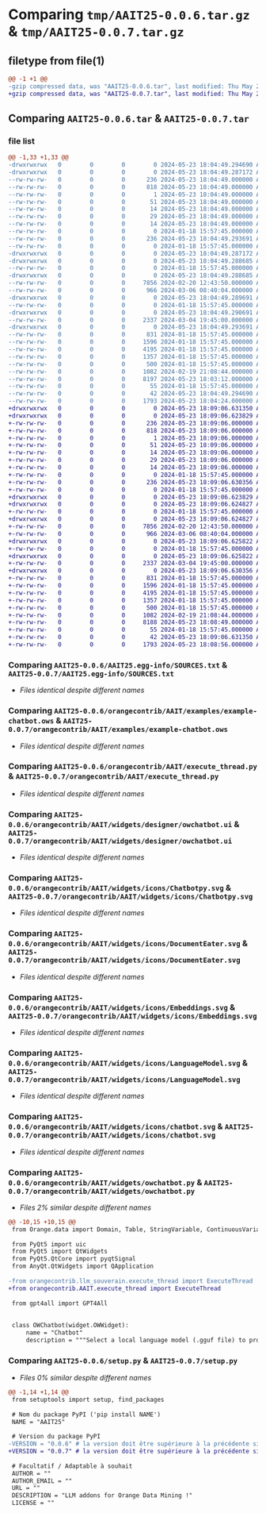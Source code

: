 # Comparing `tmp/AAIT25-0.0.6.tar.gz` & `tmp/AAIT25-0.0.7.tar.gz`

## filetype from file(1)

```diff
@@ -1 +1 @@
-gzip compressed data, was "AAIT25-0.0.6.tar", last modified: Thu May 23 18:04:49 2024, max compression
+gzip compressed data, was "AAIT25-0.0.7.tar", last modified: Thu May 23 18:09:06 2024, max compression
```

## Comparing `AAIT25-0.0.6.tar` & `AAIT25-0.0.7.tar`

### file list

```diff
@@ -1,33 +1,33 @@
-drwxrwxrwx   0        0        0        0 2024-05-23 18:04:49.294690 AAIT25-0.0.6/
-drwxrwxrwx   0        0        0        0 2024-05-23 18:04:49.287172 AAIT25-0.0.6/AAIT25.egg-info/
--rw-rw-rw-   0        0        0      236 2024-05-23 18:04:49.000000 AAIT25-0.0.6/AAIT25.egg-info/PKG-INFO
--rw-rw-rw-   0        0        0      818 2024-05-23 18:04:49.000000 AAIT25-0.0.6/AAIT25.egg-info/SOURCES.txt
--rw-rw-rw-   0        0        0        1 2024-05-23 18:04:49.000000 AAIT25-0.0.6/AAIT25.egg-info/dependency_links.txt
--rw-rw-rw-   0        0        0       51 2024-05-23 18:04:49.000000 AAIT25-0.0.6/AAIT25.egg-info/entry_points.txt
--rw-rw-rw-   0        0        0       14 2024-05-23 18:04:49.000000 AAIT25-0.0.6/AAIT25.egg-info/namespace_packages.txt
--rw-rw-rw-   0        0        0       29 2024-05-23 18:04:49.000000 AAIT25-0.0.6/AAIT25.egg-info/requires.txt
--rw-rw-rw-   0        0        0       14 2024-05-23 18:04:49.000000 AAIT25-0.0.6/AAIT25.egg-info/top_level.txt
--rw-rw-rw-   0        0        0        0 2024-01-18 15:57:45.000000 AAIT25-0.0.6/License.txt
--rw-rw-rw-   0        0        0      236 2024-05-23 18:04:49.293691 AAIT25-0.0.6/PKG-INFO
--rw-rw-rw-   0        0        0        0 2024-01-18 15:57:45.000000 AAIT25-0.0.6/README.md
-drwxrwxrwx   0        0        0        0 2024-05-23 18:04:49.287172 AAIT25-0.0.6/orangecontrib/
-drwxrwxrwx   0        0        0        0 2024-05-23 18:04:49.288685 AAIT25-0.0.6/orangecontrib/AAIT/
--rw-rw-rw-   0        0        0        0 2024-01-18 15:57:45.000000 AAIT25-0.0.6/orangecontrib/AAIT/__init__.py
-drwxrwxrwx   0        0        0        0 2024-05-23 18:04:49.288685 AAIT25-0.0.6/orangecontrib/AAIT/examples/
--rw-rw-rw-   0        0        0     7856 2024-02-20 12:43:50.000000 AAIT25-0.0.6/orangecontrib/AAIT/examples/example-chatbot.ows
--rw-rw-rw-   0        0        0      966 2024-03-06 08:40:04.000000 AAIT25-0.0.6/orangecontrib/AAIT/execute_thread.py
-drwxrwxrwx   0        0        0        0 2024-05-23 18:04:49.289691 AAIT25-0.0.6/orangecontrib/AAIT/widgets/
--rw-rw-rw-   0        0        0        0 2024-01-18 15:57:45.000000 AAIT25-0.0.6/orangecontrib/AAIT/widgets/__init__.py
-drwxrwxrwx   0        0        0        0 2024-05-23 18:04:49.290691 AAIT25-0.0.6/orangecontrib/AAIT/widgets/designer/
--rw-rw-rw-   0        0        0     2337 2024-03-04 19:45:00.000000 AAIT25-0.0.6/orangecontrib/AAIT/widgets/designer/owchatbot.ui
-drwxrwxrwx   0        0        0        0 2024-05-23 18:04:49.293691 AAIT25-0.0.6/orangecontrib/AAIT/widgets/icons/
--rw-rw-rw-   0        0        0      831 2024-01-18 15:57:45.000000 AAIT25-0.0.6/orangecontrib/AAIT/widgets/icons/Chatbotpy.svg
--rw-rw-rw-   0        0        0     1596 2024-01-18 15:57:45.000000 AAIT25-0.0.6/orangecontrib/AAIT/widgets/icons/DocumentEater.svg
--rw-rw-rw-   0        0        0     4195 2024-01-18 15:57:45.000000 AAIT25-0.0.6/orangecontrib/AAIT/widgets/icons/Embeddings.svg
--rw-rw-rw-   0        0        0     1357 2024-01-18 15:57:45.000000 AAIT25-0.0.6/orangecontrib/AAIT/widgets/icons/LanguageModel.svg
--rw-rw-rw-   0        0        0      500 2024-01-18 15:57:45.000000 AAIT25-0.0.6/orangecontrib/AAIT/widgets/icons/TextPreprocessing.svg
--rw-rw-rw-   0        0        0     1082 2024-02-19 21:08:44.000000 AAIT25-0.0.6/orangecontrib/AAIT/widgets/icons/chatbot.svg
--rw-rw-rw-   0        0        0     8197 2024-05-23 18:03:12.000000 AAIT25-0.0.6/orangecontrib/AAIT/widgets/owchatbot.py
--rw-rw-rw-   0        0        0       55 2024-01-18 15:57:45.000000 AAIT25-0.0.6/orangecontrib/__init__.py
--rw-rw-rw-   0        0        0       42 2024-05-23 18:04:49.294690 AAIT25-0.0.6/setup.cfg
--rw-rw-rw-   0        0        0     1793 2024-05-23 18:04:24.000000 AAIT25-0.0.6/setup.py
+drwxrwxrwx   0        0        0        0 2024-05-23 18:09:06.631350 AAIT25-0.0.7/
+drwxrwxrwx   0        0        0        0 2024-05-23 18:09:06.623829 AAIT25-0.0.7/AAIT25.egg-info/
+-rw-rw-rw-   0        0        0      236 2024-05-23 18:09:06.000000 AAIT25-0.0.7/AAIT25.egg-info/PKG-INFO
+-rw-rw-rw-   0        0        0      818 2024-05-23 18:09:06.000000 AAIT25-0.0.7/AAIT25.egg-info/SOURCES.txt
+-rw-rw-rw-   0        0        0        1 2024-05-23 18:09:06.000000 AAIT25-0.0.7/AAIT25.egg-info/dependency_links.txt
+-rw-rw-rw-   0        0        0       51 2024-05-23 18:09:06.000000 AAIT25-0.0.7/AAIT25.egg-info/entry_points.txt
+-rw-rw-rw-   0        0        0       14 2024-05-23 18:09:06.000000 AAIT25-0.0.7/AAIT25.egg-info/namespace_packages.txt
+-rw-rw-rw-   0        0        0       29 2024-05-23 18:09:06.000000 AAIT25-0.0.7/AAIT25.egg-info/requires.txt
+-rw-rw-rw-   0        0        0       14 2024-05-23 18:09:06.000000 AAIT25-0.0.7/AAIT25.egg-info/top_level.txt
+-rw-rw-rw-   0        0        0        0 2024-01-18 15:57:45.000000 AAIT25-0.0.7/License.txt
+-rw-rw-rw-   0        0        0      236 2024-05-23 18:09:06.630356 AAIT25-0.0.7/PKG-INFO
+-rw-rw-rw-   0        0        0        0 2024-01-18 15:57:45.000000 AAIT25-0.0.7/README.md
+drwxrwxrwx   0        0        0        0 2024-05-23 18:09:06.623829 AAIT25-0.0.7/orangecontrib/
+drwxrwxrwx   0        0        0        0 2024-05-23 18:09:06.624827 AAIT25-0.0.7/orangecontrib/AAIT/
+-rw-rw-rw-   0        0        0        0 2024-01-18 15:57:45.000000 AAIT25-0.0.7/orangecontrib/AAIT/__init__.py
+drwxrwxrwx   0        0        0        0 2024-05-23 18:09:06.624827 AAIT25-0.0.7/orangecontrib/AAIT/examples/
+-rw-rw-rw-   0        0        0     7856 2024-02-20 12:43:50.000000 AAIT25-0.0.7/orangecontrib/AAIT/examples/example-chatbot.ows
+-rw-rw-rw-   0        0        0      966 2024-03-06 08:40:04.000000 AAIT25-0.0.7/orangecontrib/AAIT/execute_thread.py
+drwxrwxrwx   0        0        0        0 2024-05-23 18:09:06.625822 AAIT25-0.0.7/orangecontrib/AAIT/widgets/
+-rw-rw-rw-   0        0        0        0 2024-01-18 15:57:45.000000 AAIT25-0.0.7/orangecontrib/AAIT/widgets/__init__.py
+drwxrwxrwx   0        0        0        0 2024-05-23 18:09:06.625822 AAIT25-0.0.7/orangecontrib/AAIT/widgets/designer/
+-rw-rw-rw-   0        0        0     2337 2024-03-04 19:45:00.000000 AAIT25-0.0.7/orangecontrib/AAIT/widgets/designer/owchatbot.ui
+drwxrwxrwx   0        0        0        0 2024-05-23 18:09:06.630356 AAIT25-0.0.7/orangecontrib/AAIT/widgets/icons/
+-rw-rw-rw-   0        0        0      831 2024-01-18 15:57:45.000000 AAIT25-0.0.7/orangecontrib/AAIT/widgets/icons/Chatbotpy.svg
+-rw-rw-rw-   0        0        0     1596 2024-01-18 15:57:45.000000 AAIT25-0.0.7/orangecontrib/AAIT/widgets/icons/DocumentEater.svg
+-rw-rw-rw-   0        0        0     4195 2024-01-18 15:57:45.000000 AAIT25-0.0.7/orangecontrib/AAIT/widgets/icons/Embeddings.svg
+-rw-rw-rw-   0        0        0     1357 2024-01-18 15:57:45.000000 AAIT25-0.0.7/orangecontrib/AAIT/widgets/icons/LanguageModel.svg
+-rw-rw-rw-   0        0        0      500 2024-01-18 15:57:45.000000 AAIT25-0.0.7/orangecontrib/AAIT/widgets/icons/TextPreprocessing.svg
+-rw-rw-rw-   0        0        0     1082 2024-02-19 21:08:44.000000 AAIT25-0.0.7/orangecontrib/AAIT/widgets/icons/chatbot.svg
+-rw-rw-rw-   0        0        0     8188 2024-05-23 18:08:49.000000 AAIT25-0.0.7/orangecontrib/AAIT/widgets/owchatbot.py
+-rw-rw-rw-   0        0        0       55 2024-01-18 15:57:45.000000 AAIT25-0.0.7/orangecontrib/__init__.py
+-rw-rw-rw-   0        0        0       42 2024-05-23 18:09:06.631350 AAIT25-0.0.7/setup.cfg
+-rw-rw-rw-   0        0        0     1793 2024-05-23 18:08:56.000000 AAIT25-0.0.7/setup.py
```

### Comparing `AAIT25-0.0.6/AAIT25.egg-info/SOURCES.txt` & `AAIT25-0.0.7/AAIT25.egg-info/SOURCES.txt`

 * *Files identical despite different names*

### Comparing `AAIT25-0.0.6/orangecontrib/AAIT/examples/example-chatbot.ows` & `AAIT25-0.0.7/orangecontrib/AAIT/examples/example-chatbot.ows`

 * *Files identical despite different names*

### Comparing `AAIT25-0.0.6/orangecontrib/AAIT/execute_thread.py` & `AAIT25-0.0.7/orangecontrib/AAIT/execute_thread.py`

 * *Files identical despite different names*

### Comparing `AAIT25-0.0.6/orangecontrib/AAIT/widgets/designer/owchatbot.ui` & `AAIT25-0.0.7/orangecontrib/AAIT/widgets/designer/owchatbot.ui`

 * *Files identical despite different names*

### Comparing `AAIT25-0.0.6/orangecontrib/AAIT/widgets/icons/Chatbotpy.svg` & `AAIT25-0.0.7/orangecontrib/AAIT/widgets/icons/Chatbotpy.svg`

 * *Files identical despite different names*

### Comparing `AAIT25-0.0.6/orangecontrib/AAIT/widgets/icons/DocumentEater.svg` & `AAIT25-0.0.7/orangecontrib/AAIT/widgets/icons/DocumentEater.svg`

 * *Files identical despite different names*

### Comparing `AAIT25-0.0.6/orangecontrib/AAIT/widgets/icons/Embeddings.svg` & `AAIT25-0.0.7/orangecontrib/AAIT/widgets/icons/Embeddings.svg`

 * *Files identical despite different names*

### Comparing `AAIT25-0.0.6/orangecontrib/AAIT/widgets/icons/LanguageModel.svg` & `AAIT25-0.0.7/orangecontrib/AAIT/widgets/icons/LanguageModel.svg`

 * *Files identical despite different names*

### Comparing `AAIT25-0.0.6/orangecontrib/AAIT/widgets/icons/chatbot.svg` & `AAIT25-0.0.7/orangecontrib/AAIT/widgets/icons/chatbot.svg`

 * *Files identical despite different names*

### Comparing `AAIT25-0.0.6/orangecontrib/AAIT/widgets/owchatbot.py` & `AAIT25-0.0.7/orangecontrib/AAIT/widgets/owchatbot.py`

 * *Files 2% similar despite different names*

```diff
@@ -10,15 +10,15 @@
 from Orange.data import Domain, Table, StringVariable, ContinuousVariable, DiscreteVariable
 
 from PyQt5 import uic
 from PyQt5 import QtWidgets
 from PyQt5.QtCore import pyqtSignal
 from AnyQt.QtWidgets import QApplication
 
-from orangecontrib.llm_souverain.execute_thread import ExecuteThread
+from orangecontrib.AAIT.execute_thread import ExecuteThread
 
 from gpt4all import GPT4All
 
 
 class OWChatbot(widget.OWWidget):
     name = "Chatbot"
     description = """Select a local language model (.gguf file) to process a text request !
```

### Comparing `AAIT25-0.0.6/setup.py` & `AAIT25-0.0.7/setup.py`

 * *Files 0% similar despite different names*

```diff
@@ -1,14 +1,14 @@
 from setuptools import setup, find_packages
 
 # Nom du package PyPI ('pip install NAME')
 NAME = "AAIT25"
 
 # Version du package PyPI
-VERSION = "0.0.6" # la version doit être supérieure à la précédente sinon la publication sera refusée
+VERSION = "0.0.7" # la version doit être supérieure à la précédente sinon la publication sera refusée
 
 # Facultatif / Adaptable à souhait
 AUTHOR = ""
 AUTHOR_EMAIL = ""
 URL = ""
 DESCRIPTION = "LLM addons for Orange Data Mining !"
 LICENSE = ""
```


